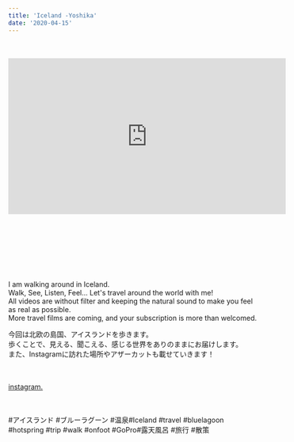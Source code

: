 ```yaml
---
title: 'Iceland -Yoshika'
date: '2020-04-15'
---
```

<br>
<br>

<iframe width="560" height="315" src="https://www.youtube-nocookie.com/embed/XNilwa7Q4ro" frameborder="0" allow="accelerometer; autoplay; clipboard-write; encrypted-media; gyroscope; picture-in-picture" allowfullscreen></iframe>

<br>
<br>
<br>
<br>
<br>
<br>
<br>
<br>



I am walking around in Iceland. <br>
Walk, See, Listen, Feel... Let's travel around the world with me! <br>
All videos are without filter and keeping the natural sound to make you feel as real as possible. <br>
More travel films are coming, and your subscription is more than welcomed. <br>

今回は北欧の島国、アイスランドを歩きます。<br>
歩くことで、見える、聞こえる、感じる世界をありのままにお届けします。<br>
また、Instagramに訪れた場所やアザーカットも載せていきます！ <br>
<br>
<br>

[instagram.](https://www.instagram.com/yoshika_photo/​)<br>


<br>
<br>
#アイスランド​ #ブルーラグーン​ #温泉​
#Iceland​ #travel​ #bluelagoon​ #hotspring​ #trip​ #walk​ #onfoot​ #GoPro​ 
#露天風呂​ #旅行​ #散策




<br>
<br>
<!-- 
#h1
##h2
###h3
####h4
#####h5
######h6
- brabra is list
**bold text**
_Italic_ or *Italic*

-->

<center>
© 2021 YOSY POKARI
</center>
<br>